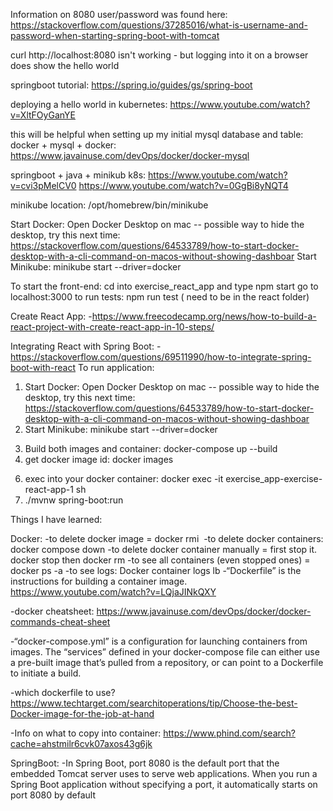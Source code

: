 Information on 8080 user/password was found here: https://stackoverflow.com/questions/37285016/what-is-username-and-password-when-starting-spring-boot-with-tomcat

curl http://localhost:8080 isn't working - but logging into it on a browser does show the hello world

springboot tutorial: https://spring.io/guides/gs/spring-boot

deploying a hello world in kubernetes: https://www.youtube.com/watch?v=XltFOyGanYE

this will be helpful when setting up my initial mysql database and table:
docker + mysql + docker: https://www.javainuse.com/devOps/docker/docker-mysql

springboot + java + minikub k8s: https://www.youtube.com/watch?v=cvi3pMelCV0
https://www.youtube.com/watch?v=0GgBi8yNQT4

<!--


 -->

minikube location: /opt/homebrew/bin/minikube

Start Docker: Open Docker Desktop on mac
-- possible way to hide the desktop, try this next time: https://stackoverflow.com/questions/64533789/how-to-start-docker-desktop-with-a-cli-command-on-macos-without-showing-dashboar
Start Minikube: minikube start --driver=docker

<!-- 


 -->

To start the front-end: cd into exercise_react_app and type npm start
go to localhost:3000
to run tests: npm run test ( need to be in the react folder)
<!-- 


 -->

Create React App:
-https://www.freecodecamp.org/news/how-to-build-a-react-project-with-create-react-app-in-10-steps/

<!-- 


 -->

Integrating React with Spring Boot:
-https://stackoverflow.com/questions/69511990/how-to-integrate-spring-boot-with-react
To run application:

1. Start Docker: Open Docker Desktop on mac
   -- possible way to hide the desktop, try this next time: https://stackoverflow.com/questions/64533789/how-to-start-docker-desktop-with-a-cli-command-on-macos-without-showing-dashboar
2. Start Minikube: minikube start --driver=docker
 <!-- if image and or container don't exist doesnt exist  then do steps 3-4-->
<!-- 3. Build the image: docker build -t myimage:1.0 . -->
3. Build both images and container: docker-compose up --build
4. get docker image id: docker images
<!-- 5. docker container run --name exercise-app-container -p 8000:8000 -d <docker image id> -->
6. exec into your docker container: docker exec -it exercise_app-exercise-react-app-1 sh
7. ./mvnw spring-boot:run

Things I have learned:

Docker:
-to delete docker image = docker rmi <image id>
-to delete docker containers: docker compose down
-to delete docker container manually = first stop it. docker stop <container name> then docker rm <container name>
-to see all containers (even stopped ones) = docker ps -a
-to see logs: Docker container logs lb
-“Dockerfile” is the instructions for building a container image. https://www.youtube.com/watch?v=LQjaJINkQXY

-docker cheatsheet: https://www.javainuse.com/devOps/docker/docker-commands-cheat-sheet

-“docker-compose.yml” is a configuration for launching containers from images. The “services” defined in your docker-compose file can either use a pre-built image that’s pulled from a repository, or can point to a Dockerfile to initiate a build.

-which dockerfile to use? https://www.techtarget.com/searchitoperations/tip/Choose-the-best-Docker-image-for-the-job-at-hand

-Info on what to copy into container: https://www.phind.com/search?cache=ahstmilr6cvk07axos43g6jk

SpringBoot:
-In Spring Boot, port 8080 is the default port that the embedded Tomcat server uses to serve web applications. When you run a Spring Boot application without specifying a port, it automatically starts on port 8080 by default
